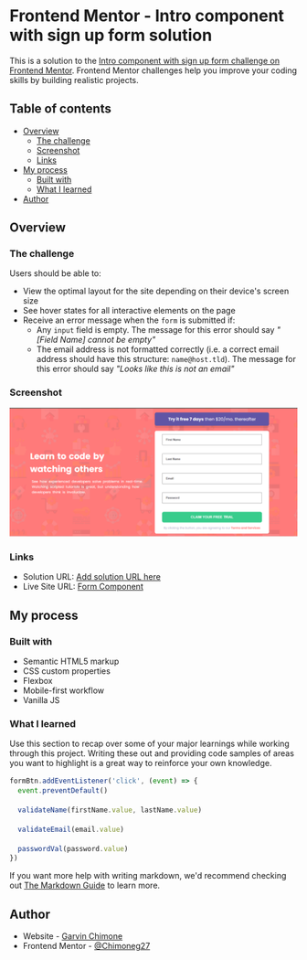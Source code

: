 # Frontend Mentor - Intro component with sign up form solution

This is a solution to the [Intro component with sign up form challenge on Frontend Mentor](https://www.frontendmentor.io/challenges/intro-component-with-signup-form-5cf91bd49edda32581d28fd1). Frontend Mentor challenges help you improve your coding skills by building realistic projects. 

## Table of contents

- [Overview](#overview)
  - [The challenge](#the-challenge)
  - [Screenshot](#screenshot)
  - [Links](#links)
- [My process](#my-process)
  - [Built with](#built-with)
  - [What I learned](#what-i-learned)
- [Author](#author)


## Overview

### The challenge

Users should be able to:

- View the optimal layout for the site depending on their device's screen size
- See hover states for all interactive elements on the page
- Receive an error message when the `form` is submitted if:
  - Any `input` field is empty. The message for this error should say *"[Field Name] cannot be empty"*
  - The email address is not formatted correctly (i.e. a correct email address should have this structure: `name@host.tld`). The message for this error should say *"Looks like this is not an email"*

### Screenshot

![](./images/form.png)

### Links

- Solution URL: [Add solution URL here](https://github.com/Chimoneg27/Form-Component)
- Live Site URL: [Form Component](https://form-component-gsc.netlify.app/)

## My process

### Built with

- Semantic HTML5 markup
- CSS custom properties
- Flexbox
- Mobile-first workflow
- Vanilla JS

### What I learned

Use this section to recap over some of your major learnings while working through this project. Writing these out and providing code samples of areas you want to highlight is a great way to reinforce your own knowledge.

```js
formBtn.addEventListener('click', (event) => {
  event.preventDefault()

  validateName(firstName.value, lastName.value)

  validateEmail(email.value)

  passwordVal(password.value)
})
```

If you want more help with writing markdown, we'd recommend checking out [The Markdown Guide](https://www.markdownguide.org/) to learn more.

## Author

- Website - [Garvin Chimone](https://chimoneg27.github.io/Personal-Portfolio/)
- Frontend Mentor - [@Chimoneg27](https://www.frontendmentor.io/profile/Chimoneg27)
